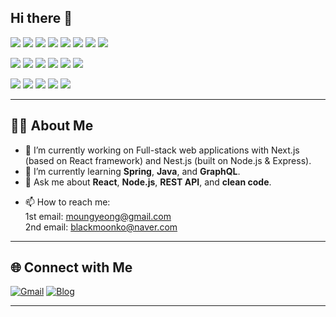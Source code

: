 ## Hi there 👋

<!-- Git Profile 전체 참고 블로그 -->
<!-- https://jjinueng.tistory.com/entry/Github-%EA%B9%83%ED%97%88%EB%B8%8C-%EB%A6%AC%EB%93%9C%EB%AF%B8-%EA%BE%B8%EB%AF%B8%EA%B8%B0-%EC%B4%9D%EC%A0%95%EB%A6%AC-README-A-to-Z -->

<!-- Icon Badge -->
<!-- https://simpleicons.org/ -->

<!-- 기술 Stack Badge -->
<!-- https://github.com/danmadeira/simple-icon-badges -->

<!-- GitHub 프로필 내 Typing Effect -->
<!-- https://github.com/DenverCoder1/readme-typing-svg -->

<!-- GitHub 프로필 내 boj Hitmap -->
<!-- https://github.com/mazassumnida/mazassumnida -->

<!-- GitHub 프로필 내 잔디 -->
<!-- https://github.com/mazassumnida/mazandi -->

<!-- GitHub 프로필 내 ReadMe Stats -->
<!-- https://github.com/anuraghazra/github-readme-stats -->

<!-- GitHub Readme Generator -->
<!-- https://profile-readme-generator.com/ -->

<img src="https://img.shields.io/badge/next.js-%23000000.svg?&style=for-the-badge&logo=next.js&logoColor=white" /> <!-- NEXT.JS -->
<img src="https://img.shields.io/badge/react-%2361DAFB.svg?&style=for-the-badge&logo=react&logoColor=black" /> <!-- REACT -->
<img src="https://img.shields.io/badge/react%20router-%23CA4245.svg?&style=for-the-badge&logo=react%20router&logoColor=white" /> <!-- REACT ROUTER -->
<img src="https://img.shields.io/badge/html5-%23E34F26.svg?&style=for-the-badge&logo=html5&logoColor=white" /> <!-- HTML5 -->
<img src="https://img.shields.io/badge/javascript-%23F7DF1E.svg?&style=for-the-badge&logo=javascript&logoColor=black" /> <!-- JAVAScript -->
<img src="https://img.shields.io/badge/typescript-%233178C6.svg?&style=for-the-badge&logo=typescript&logoColor=white" /> <!-- TypeScript -->
<img src="https://img.shields.io/badge/css3-%231572B6.svg?&style=for-the-badge&logo=css3&logoColor=white" /> <!-- CSS3 -->
<img src="https://img.shields.io/badge/tailwind%20css-%2338B2AC.svg?&style=for-the-badge&logo=tailwind%20css&logoColor=white" /> <!-- TailWind CSS -->

<img src="https://img.shields.io/badge/nestjs-%23E0234E.svg?&style=for-the-badge&logo=nestjs&logoColor=white" /> <!-- NEST.JS -->
<img src="https://img.shields.io/badge/node.js-%23339933.svg?&style=for-the-badge&logo=node.js&logoColor=white" /> <!-- NODE.JS -->
<img src="https://img.shields.io/badge/spring-%236DB33F.svg?&style=for-the-badge&logo=spring&logoColor=white" /> <!-- SPRING -->
<img src="https://img.shields.io/badge/java-%23007396.svg?&style=for-the-badge&logo=java&logoColor=white" /> <!-- JAVA -->
<img src="https://img.shields.io/badge/mysql-%234479A1.svg?&style=for-the-badge&logo=mysql&logoColor=white" /> <!-- MYSQL -->
<img src="https://img.shields.io/badge/postgresql-%23336791.svg?&style=for-the-badge&logo=postgresql&logoColor=white" /> <!-- POSTGRESQL -->

<img src="https://img.shields.io/badge/docker-%232496ED.svg?&style=for-the-badge&logo=docker&logoColor=white" /> <!-- Docker -->
<img src="https://img.shields.io/badge/visual%20studio%20code-%23007ACC.svg?&style=for-the-badge&logo=visual%20studio%20code&logoColor=white" /> <!-- VisualStudio Code -->
<img src="https://img.shields.io/badge/git-%23F05032.svg?&style=for-the-badge&logo=git&logoColor=white" /> <!-- GIT -->
<img src="https://img.shields.io/badge/gitlab-%23FCA121.svg?&style=for-the-badge&logo=gitlab&logoColor=black" /> <!-- GIT LAB -->
<img src="https://img.shields.io/badge/github-%23181717.svg?&style=for-the-badge&logo=github&logoColor=white" /> <!-- GIT HUB -->

---

## 👨‍💻 About Me

- 🔭 I’m currently working on Full-stack web applications with Next.js (based on React framework) and Nest.js (built on Node.js & Express).
- 🌱 I’m currently learning **Spring**, **Java**, and **GraphQL**.
- 💬 Ask me about **React**, **Node.js**, **REST API**, and **clean code**.
<!-- - 📝 I write articles and tutorials on [my blog](https://blog.naver.com/blackmoonko)-->
- 📫 How to reach me:  
  1st email: [moungyeong@gmail.com](mailto:moungyeong@gmail.com)  
  2nd email: [blackmoonko@naver.com](mailto:blackmoonko@naver.com)

<!--
---

## 📈 GitHub Stats

![VisitMoon's GitHub stats](https://github-readme-stats.vercel.app/api?username=VisitMoon&show_icons=true&theme=radical)
![Top Langs](https://github-readme-stats.vercel.app/api/top-langs/?username=VisitMoon&layout=compact&theme=radical)
-->

---

## 🌐 Connect with Me

[![Gmail](https://img.shields.io/badge/email-EA4335?style=for-the-badge&logo=gmail&logoColor=white)](mailto:blackmoonko@naver.com)
[![Blog](https://img.shields.io/badge/Blog-222222?style=for-the-badge&logo=velog&logoColor=white)]([https://velog.io/@your_id](https://blog.naver.com/blackmoonko))
<!-- [![LinkedIn](https://img.shields.io/badge/LinkedIn-0A66C2?style=for-the-badge&logo=linkedin&logoColor=white)](https://linkedin.com/in/your-profile) -->

---

<!--
**VisitMoon/VisitMoon** is a ✨ _special_ ✨ repository because its `README.md` (this file) appears on your GitHub profile.

Here are some ideas to get you started:

- 🔭 I’m currently working on ...
- 🌱 I’m currently learning ...
- 👯 I’m looking to collaborate on ...
- 🤔 I’m looking for help with ...
- 💬 Ask me about ...
- 📫 How to reach me: ...
- 😄 Pronouns: ...
- ⚡ Fun fact: ...
-->
